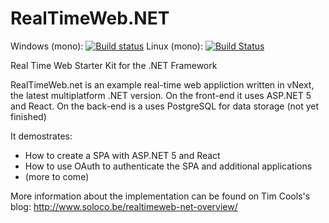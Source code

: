 # RealTimeWeb.NET 

Windows (mono): [![Build status](https://ci.appveyor.com/api/projects/status/lholf4sk5h4tas4h?svg=true)](https://ci.appveyor.com/project/tim-cools/realtimeweb-net)
Linux (mono): [![Build Status](https://travis-ci.org/tim-cools/RealTimeWeb.NET.svg)](https://travis-ci.org/tim-cools/RealTimeWeb.NET)

Real Time Web Starter Kit for the .NET Framework

RealTimeWeb.net is an example real-time web appliction written in vNext, the latest multiplatform .NET version. On the front-end it uses ASP.NET 5 and React. On the back-end is a uses PostgreSQL for data storage (not yet finished)

It demostrates:
- How to create a SPA with ASP.NET 5 and React
- How to use OAuth to authenticate the SPA and additional applications
- (more to come)

More information about the implementation can be found on Tim Cools's blog: http://www.soloco.be/realtimeweb-net-overview/
